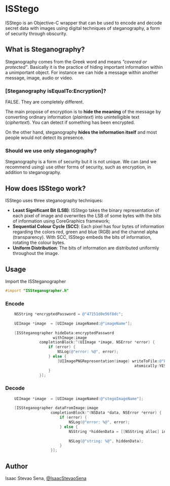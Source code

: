 # ISStego

ISStego is an Objective-C wrapper that can be used to encode and decode secret data with images using digital techniques of steganography, a form of security through obscurity.

## What is Steganography?

Steganography comes from the Greek word and means *"covered or protected"*. Basically it is the practice of hiding important information within a unimportant object. For instance we can hide a message within another message, image, audio or video. 

### [Steganography isEqualTo:Encryption]?

FALSE. They are completely different.

The main propose of encryption is to **hide the meaning** of the message by converting ordinary information (*plaintext*) into unintelligible text (*ciphertext*). You can detect if something has been encrypted. 

On the other hand, steganography **hides the information itself** and most people would not detect its presence.

### Should we use only steganography?

Steganography is a form of security but it is not unique. We can (and we recommend using) use other forms of security, such as encryption, in addition to steganography.


## How does ISStego work?

ISStego uses three steganography techniques:

- **Least Significant Bit (LSB)**: ISStego takes the binary representation of each pixel of image and overwrites the LSB of some bytes with the bits of information using CoreGraphics framework;
- **Sequential Colour Cycle (SCC)**: Each pixel has four bytes of information regarding the colors red, green and blue (RGB) and the channel alpha (transparency). With SCC, ISStego  embeds the bits of information, rotating the colour bytes.
- **Uniform Distribution**: The bits of information are distributed uniformly throughout the image.

## Usage

Import the ISSteganographer
```objective-c
#import "ISSteganographer.h"
```

### Encode

```objective-c
    NSString *encryptedPassword = @"47151d0e56f8dc";
    
    UIImage *image  = [UIImage imageNamed:@"imageName"];
    
    [ISSteganographer hideData:encryptedPassword
                     withImage:image
               completionBlock:^(UIImage *image, NSError *error) {
                   if (error) {
                       NSLog(@"error: %@", error);
                   } else {
                       [UIImagePNGRepresentation(image) writeToFile:@"PATH_OF_FILE"
                                                         atomically:YES];
                   }
               }];
```


### Decode


```objective-c
    UIImage *image  = [UIImage imageNamed:@"stegoImageName"];
    
    [ISSteganographer dataFromImage:image
                    completionBlock:^(NSData *data, NSError *error) {
                        if (error) {
                            NSLog(@"error: %@", error);
                        } else {
                            NSString *hiddenData = [[NSString alloc] initWithData:data
                                                                         encoding:NSUTF8StringEncoding];
                            NSLog(@"string: %@", hiddenData);
                        }
                    }];
```


## Author

Isaac Stevao Sena, [@IsaacStevaoSena](https://twitter.com/isaacstevaosena)



